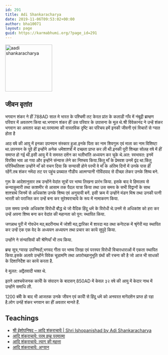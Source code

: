 ```yaml
---
id: 291
title: Adi Shankaracharya
date: 2019-11-06T09:53:02+00:00
author: bha10071
layout: page
guid: https://karmabhumi.org/?page_id=291
---
```

<img class="attachment-debut-featured size-debut-featured wp-post-image" style="width: 150px;" src="https://karmabhumi.org/wp-content/uploads/2019/11/shankaracharya.png" alt="aadi shankaracharya" /> 

## जीवन वृतांत

भगवान शंकर ने हीं 788AD साल मे भारत के पश्चिमी तट केरल प्रांत के कलाडी गाँव में नंबूद्री ब्राम्हण परिवार में अवतरण किया था.भगवान शंकर हीं उस परिवार के उपासना के मूल थे.श्री विवेकानंद ने उन्हें शंकर भगवान का अवतार कहा था.परमात्मा की वास्तविक दृष्टि का परिचय हमें इनकी जीवनी एवं विचारों से ग्यात होता है 

आठ वषॆ की आयु में इनका उपनयन संस्कार हुआ.इनके पिता का नाम शिवगुरू एवं माता का नाम विशिष्टा था.उपनयन के पूवॆ हीं इन्होंने अनेक धमॆशाश्त्रों में दच्छता प्राप्त कर ली थी.इनकी पूरी शिच्छा सोलह वषॆ में हीं समाप्त हो गई थी.इसी आयु में वे समस्त दशॆन का भलीभांति अध्ययन कर चुके थे.अत: स्वभावत: इनमें विरक्ति भाव आ गया और इन्होंने संन्यास लेने का निश्चय किया.किंतु माँ के प्रेमवश उनमें द्वंद था.किंतु परिस्थितिवश उन्होंने माँ को वचन दिया कि सन्यासी होने परभी वे माँ के अंतिम दिनों में उनके पास हीं रहेंगें.तब शंकर नमॆदा तट पर पहुंच प्रख्यात गौडीय आत्मग्यानी गोविंदपाद से दीच्छा लेकर उनके शिष्य बने.

गुरू के आदेशानुसार तब उन्होंने वेदांत सूत्रों पर भाष्य लिखना प्रारंभ किया. इसके बाद वे हिमालय से कन्याकुमारी तथा काशमीर से आसाम तक पैदल यात्रा किया तथा उस समय के सभी विद्वानों के साथ शाश्त्राथॆ जिनमें से अधिकांश उनके शिष्य एवं अनुयायी बनें. इसी क्रम में उन्होंने मंडन मिश्र तथा उनकी पत्नी भारती को पराजित कर उन्हें बना कर सुरेश्वराचायॆ के रूप में नामाकरण किया.

उस समय उनके अधिकांश विरोधी बौद्ध थे जो वैदिक हिंदू धमॆ के विरोधी थे.उनमें से अधिकांश को हरा कर उन्हें अपना शिष्य बना कर वेदांत की महानता को पुन: स्थापित किया. 

जगन्नाथ पुरी में गोवधॆन मठ,बदरीनाथ में जोशी मठ,द्वारिका में शारदा मठ तथा कनाॆटक में श्रृंगेरी मठ स्थापित कर उन्हें एक एक वेद के अध्ययन अध्यापन तथा प्रचार का कायॆ सुपुदॆ किया.

उन्होंने ने संन्यासियों की श्रेणियाँ भी तय किया.

ब्रम्ह सूत्र,ग्यारह उपनिषदों,भगवद गीता पर भाष्य लिखा एवं परस्पर विरोधी विचारधाराओं में एकता स्थापित किया.इसके अलावे उन्होंने विवेक चूडामणि तथा अपरोच्छानुभूति ग्रंथों की रचना की है जो आज भी साधकों के दिशानिदेॆश का कायॆ करता है.

वे मूलत: अद्वैतवादी भक्त थे.

इतने आश्चयॆजनक कायोॆं के संपादन के बादसन् 850AD में केवल ३२ वषॆ की आयु में केदार नाथ में उन्होंने समाधि ली.

1200 बषोॆं के बाद भी आजतक उनके जीवन एवं कायोॆं से हिंदू धमॆ को अनवरत मागॆदशॆन प्राप्त हो रहा है.लोग उनंहें शंकर भगवान का हीं अवतार मानते हैं.

## Teachings

  * [श्री ईशोपनिषद – आदि शंकराचायॆ | Shri Ishopanishad by Adi Shankaracharya](https://karmabhumi.org/%e0%a4%b6%e0%a5%8d%e0%a4%b0%e0%a5%80-%e0%a4%88%e0%a4%b6%e0%a5%8b%e0%a4%aa%e0%a4%a8%e0%a4%bf%e0%a4%b7%e0%a4%a6-%e0%a4%86%e0%a4%a6%e0%a4%bf-%e0%a4%b6%e0%a4%82%e0%a4%95%e0%a4%b0%e0%a4%be%e0%a4%9a/)
  * [आदि शंकराचायॆ: परम व्रम्ह परमात्मा](https://karmabhumi.org/%E0%A4%86%E0%A4%A6%E0%A4%BF-%E0%A4%B6%E0%A4%82%E0%A4%95%E0%A4%B0%E0%A4%BE%E0%A4%9A%E0%A4%BE%E0%A4%AF%E0%A5%86-%E0%A4%AA%E0%A4%B0%E0%A4%AE-%E0%A4%B5%E0%A5%8D%E0%A4%B0%E0%A4%AE%E0%A5%8D%E0%A4%B9/)
  * [आदि शंकराचायॆ: त्याग की महत्ता](https://karmabhumi.org/%E0%A4%86%E0%A4%A6%E0%A4%BF-%E0%A4%B6%E0%A4%82%E0%A4%95%E0%A4%B0%E0%A4%BE%E0%A4%9A%E0%A4%BE%E0%A4%AF%E0%A5%86-%E0%A4%A4%E0%A5%8D%E0%A4%AF%E0%A4%BE%E0%A4%97-%E0%A4%95%E0%A5%80-%E0%A4%AE%E0%A4%B9/)
  * [आदि शंकराचायॆ: अग्यान](https://karmabhumi.org/%E0%A4%86%E0%A4%A6%E0%A4%BF-%E0%A4%B6%E0%A4%82%E0%A4%95%E0%A4%B0%E0%A4%BE%E0%A4%9A%E0%A4%BE%E0%A4%AF%E0%A5%86-%E0%A4%85%E0%A4%97%E0%A5%8D%E0%A4%AF%E0%A4%BE%E0%A4%A8/)
